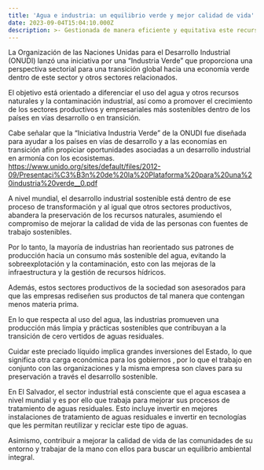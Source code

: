 ```yaml
---
title: 'Agua e industria: un equilibrio verde y mejor calidad de vida'
date: 2023-09-04T15:04:10.000Z
description: >- Gestionada de manera eficiente y equitativa este recurso hídrico natural juega un papel fundamental para el desarrollo social y económico sin alterar el ecosistema.
---
```


La Organización de las Naciones Unidas para el Desarrollo Industrial (ONUDI) lanzó una iniciativa por una “Industria Verde” que proporciona una perspectiva sectorial para una transición global hacia una economía verde dentro de este sector y otros sectores relacionados. 

El objetivo está orientado a diferenciar el uso del agua y otros recursos naturales y la contaminación industrial, así como a promover el crecimiento de los sectores productivos y empresariales más sostenibles dentro de los países en vías desarrollo o en transición.

Cabe señalar que la “Iniciativa Industria Verde” de la ONUDI fue diseñada para ayudar a los países en vías de desarrollo y a las economías en transición afín propiciar oportunidades asociadas a un desarrollo industrial en armonía con los ecosistemas. https://www.unido.org/sites/default/files/2012-09/Presentaci%C3%B3n%20de%20la%20Plataforma%20para%20una%20industria%20verde__0.pdf

A nivel mundial, el desarrollo industrial sostenible está dentro de ese proceso de transformación y al igual que otros sectores productivos, abandera la preservación de los recursos naturales, asumiendo el compromiso de mejorar la calidad de vida de las personas con fuentes de trabajo sostenibles.

Por lo tanto, la mayoría de industrias han reorientado sus patrones de producción hacia un consumo más sostenible del agua, evitando la sobreexplotación y la contaminación, esto con las mejoras de la infraestructura y la gestión de recursos hídricos.

Además, estos sectores productivos de la sociedad son asesorados para que las empresas rediseñen sus productos de tal manera que contengan menos materia prima.

En lo que respecta al uso del agua, las industrias promueven una producción más limpia y prácticas sostenibles que contribuyan a la transición de cero vertidos de aguas residuales.

Cuidar este preciado líquido implica grandes inversiones del Estado, lo que significa otra carga económica para los gobiernos , por lo que el trabajo en conjunto con las organizaciones y la misma empresa son claves para su preservación a través el desarrollo sostenible.

En El Salvador, el sector industrial está consciente que el agua escasea a nivel mundial y es por ello que  trabaja para mejorar sus procesos de tratamiento de aguas residuales. Esto incluye invertir en mejores instalaciones de tratamiento de aguas residuales e invertir en tecnologías que les permitan reutilizar y reciclar este tipo de aguas. 

Asimismo, contribuir a mejorar la calidad de vida de las comunidades de su entorno y trabajar de la mano con ellos para buscar un equilibrio ambiental integral.



